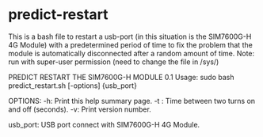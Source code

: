 # predict-restart
This is a bash file to restart a usb-port (in this situation is the SIM7600G-H 4G Module) with a predetermined period of time
to fix the problem that the module is automatically disconnected after a random amount of time.
Note: run with super-user permission (need to change the file in /sys/)

PREDICT RESTART THE SIM7600G-H MODULE 0.1
Usage: sudo bash predict_restart.sh [-options] {usb_port}

OPTIONS:
  -h: Print this help summary page.
  -t <seconds>: Time between two turns on and off (seconds).
  -v: Print version number.

usb_port: USB port connect with SIM7600G-H 4G Module.
